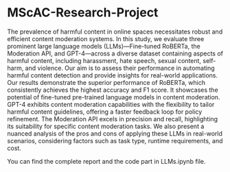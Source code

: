 # MScAC-Research-Project
The prevalence of harmful content in online spaces necessitates robust and efficient content moderation systems. In this study, we evaluate three prominent large language models (LLMs)—Fine-tuned RoBERTa, the Moderation API, and GPT-4—across a diverse dataset containing aspects of harmful content, including harassment, hate speech, sexual content, self-harm, and violence. Our aim is to assess their performance in automating harmful content detection and provide insights for real-world applications. Our results demonstrate the superior performance of RoBERTa, which consistently achieves the highest accuracy and F1 score. It showcases the potential of fine-tuned pre-trained language models in content moderation. GPT-4 exhibits content moderation capabilities with the flexibility to tailor harmful content guidelines, offering a faster feedback loop for policy refinement. The Moderation API excels in precision and recall, highlighting its suitability for specific content moderation tasks. We also present a nuanced analysis of the pros and cons of applying these LLMs in real-world scenarios, considering factors such as task type, runtime requirements, and cost.

You can find the complete report and the code part in LLMs.ipynb file.
